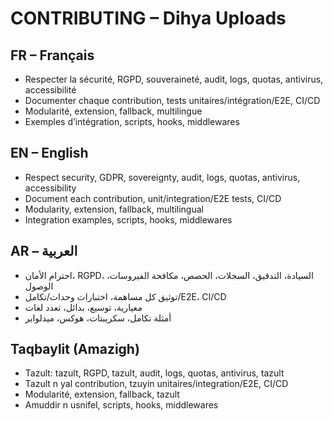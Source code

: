 # CONTRIBUTING – Dihya Uploads

## FR – Français
- Respecter la sécurité, RGPD, souveraineté, audit, logs, quotas, antivirus, accessibilité
- Documenter chaque contribution, tests unitaires/intégration/E2E, CI/CD
- Modularité, extension, fallback, multilingue
- Exemples d’intégration, scripts, hooks, middlewares

## EN – English
- Respect security, GDPR, sovereignty, audit, logs, quotas, antivirus, accessibility
- Document each contribution, unit/integration/E2E tests, CI/CD
- Modularity, extension, fallback, multilingual
- Integration examples, scripts, hooks, middlewares

## AR – العربية
- احترام الأمان، RGPD، السيادة، التدقيق، السجلات، الحصص، مكافحة الفيروسات، الوصول
- توثيق كل مساهمة، اختبارات وحدات/تكامل/E2E، CI/CD
- معيارية، توسيع، بدائل، تعدد لغات
- أمثلة تكامل، سكريبتات، هوكس، ميدلواير

## Taqbaylit (Amazigh)
- Tazult: tazult, RGPD, tazult, audit, logs, quotas, antivirus, tazult
- Tazult n yal contribution, tzuyin unitaires/integration/E2E, CI/CD
- Modularité, extension, fallback, tazult
- Amuddir n usnifel, scripts, hooks, middlewares
